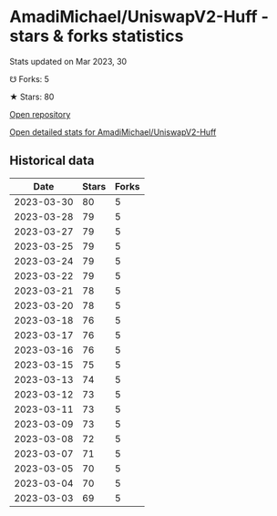 # AmadiMichael/UniswapV2-Huff - stars & forks statistics

Stats updated on Mar 2023, 30

☋ Forks: 5

★ Stars: 80

[Open repository](https://github.com/AmadiMichael/UniswapV2-Huff)

[Open detailed stats for AmadiMichael/UniswapV2-Huff](https://reviewgithub.com/rep/AmadiMichael/UniswapV2-Huff)

## Historical data
| Date | Stars | Forks |
|------|-------|-------|
| 2023-03-30 | 80 | 5 | 
| 2023-03-28 | 79 | 5 | 
| 2023-03-27 | 79 | 5 | 
| 2023-03-25 | 79 | 5 | 
| 2023-03-24 | 79 | 5 | 
| 2023-03-22 | 79 | 5 | 
| 2023-03-21 | 78 | 5 | 
| 2023-03-20 | 78 | 5 | 
| 2023-03-18 | 76 | 5 | 
| 2023-03-17 | 76 | 5 | 
| 2023-03-16 | 76 | 5 | 
| 2023-03-15 | 75 | 5 | 
| 2023-03-13 | 74 | 5 | 
| 2023-03-12 | 73 | 5 | 
| 2023-03-11 | 73 | 5 | 
| 2023-03-09 | 73 | 5 | 
| 2023-03-08 | 72 | 5 | 
| 2023-03-07 | 71 | 5 | 
| 2023-03-05 | 70 | 5 | 
| 2023-03-04 | 70 | 5 | 
| 2023-03-03 | 69 | 5 | 

